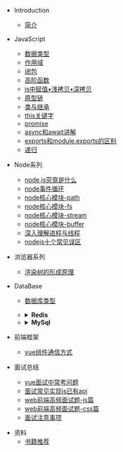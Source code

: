 <!-- 目录 -->
* Introduction
    * [简介](README.md)

* JavaScript
    * [数据类型](/javascript/datatype.md)
    * [作用域](/javascript/scoped.md)
    * [闭包](/javascript/closure.md)
    * [高阶函数](/javascript/higherFunc.md)
    * [js中赋值•浅拷贝•深拷贝](/javascript/copy.md)
    * [原型链](/javascript/prototype.md)
    * [类与继承](/javascript/classInherit.md)
    * [this关键字](/javascript/this.md)
    * [promise](/javascript/promise.md)
    * [async和await讲解](/javascript/async-await.md)
    * [exports和module.exports的区别](/javascript/exports.md)
    * [递归](/javascript/recircleFun.md)


* Node系列
    * [node.js究竟是什么](/node/what.md)
    * [node事件循环](/node/eventLoop.md)
    * [node核心模块-path](/node/path.md)
    * [node核心模块-fs](/node/fs.md)
    * [node核心模块-stream](/node/stream.md)
    * [node核心模块-buffer](/node/buffer.md)
    * [深入理解进程与线程](/node/processAndThread.md)
    * [nodejs十个常见误区](/node/errors.md)

* 浏览器系列
    * [渲染树的形成原理](/brower/renderTree.md)

- DataBase
    - [数据库类型](/database/README.md)
    - <details><summary><b>Redis</b></summary>
      <!-- <p>

        - [基础总结](/database/redis.md)
        - [主从复制](/database/redis-master-slave.md)
        - [数据持久化](/database/redis-persistence.md)
        - [哨兵高可用](/database/redis-sentinel.md)
        - [集群模式](/database/redis-cluster.md)
        - [缓存设计](/database/redis-cache.md)
        - [应用场景](/database/redis-scene.md)
        - [面试指南](/database/redis-interview.md)

      </p> -->
      </details>
    - <details><summary><b>MySql</b></summary>
      <p>

        - [基础架构](/database/mysql/baseFrame.md)
        - [日志系统](/database/mysql/logSystem.md)
        - [sql原生语句](/database/mysql/sql.md)
        - [sql优化实例](/database/mysql/optimize.md)

      </p>
      </details>
* 前端框架
    - [vue组件通信方式](/webframe/vue/messageWays.md)

* 面试总结
    - [vue面试中常考问题](/interview/vue.md)
    - [面试常见实现js已有api](/interview/rewriteJs.md)
    - [web前端高频面试题-js篇](/interview/js10.md)
    - [web前端高频面试题-css篇](/interview/css.md)
    - [面试注意事项](/interview/notes.md)


<!-- - Microservice
    - [「服务发现」Consul](microservice/consul.md)
    - [「消息中间件」RabbitMQ](/microservice/rabbitmq-base.md)
    - [「数据通信」RPC、HTTP、消息队列](/microservice/data-communication.md)
    
* HTTP协议
    - [http 三次握手](https://github.com/Q-Angelo/http-protocol#http三次握手)
    - [跨域 CORS 的形成与实现](https://github.com/Q-Angelo/http-protocol#跨域cors)
    - [缓存头Cache-Control的含义和应用](https://github.com/Q-Angelo/http-protocol#可缓存性)
    - [HTTP 长链接分析](https://github.com/Q-Angelo/http-protocol#http长链接)
    - [Nginx服务配置实现 HTTP2 协议](https://github.com/Q-Angelo/http-protocol#实现http2协议)

* DevOps
    - [Node.js 生产环境完整部署指南](/devops/node-deploy.md)
    - [NPM 模块管理应用实践](/devops/npm-deploy.md)
    - [Linux 系统问题汇总](/devops/linux-question.md)

* 工具
    - [Git 常用命令及日常问题集锦](/tools/git.md)
    - [SEO 网站优化 title 置与快速排名](/tools/seo.md)
    - [Docsify 快速搭建个人博客](/tools/docsify.md)

* 数据结构与算法
    - [Queue 队列](/algorithm/queue.md)
    - [Stack 栈](/algorithm/stack.md) -->

* 资料
    - [书籍推荐](/recommend/book.md)
